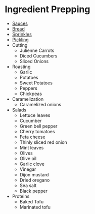 # Ingredient Prepping

- [Sauces](https://harryliu.design/docs-md/sauces)
- [Bread](https://harryliu.design/docs-md/bread)
- [Sprinkles](https://harryliu.design/docs-md/sprinkles)
- [Pickling](https://harryliu.design/docs-md/pickling)
- Cutting
  - Julienne Carrots
  - Diced Cucumbers
  - Sliced Onions
- Roasting
  - Garlic
  - Potatoes
  - Sweet Potatoes
  - Peppers
  - Chickpeas
- Caramelization
  - Caramelized onions
- Salads
  - Lettuce leaves
  - Cucumber
  - Green bell pepper
  - Cherry tomatoes
  - Feta cheese
  - Thinly sliced red onion
  - Mint leaves
  - Olives
  - Olive oil
  - Garlic clove
  - Vinegar
  - Dijon mustard
  - Dried oregano
  - Sea salt
  - Black pepper
- Proteins
  - Baked Tofu
  - Marinated tofu
